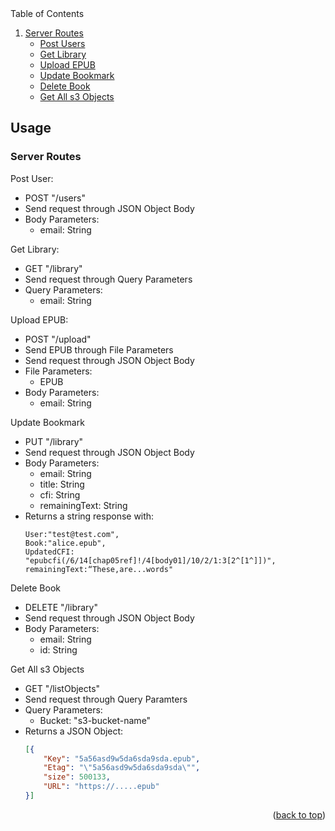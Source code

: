 <!-- TABLE OF CONTENTS -->

  <summary>Table of Contents</summary>
  <ol>
    <li>
      <a href="#Usage">Server Routes</a>
      <ul>
        <li><a href="#post">Post Users</a></li>
      </ul>
       <ul>
        <li><a href="#get">Get Library</a></li>
      </ul>
      <ul>
        <li><a href="#upload">Upload EPUB</a></li>
      </ul>
      <ul>
        <li><a href="#put">Update Bookmark</a></li>
      </ul>
      <ul>
        <li><a href="#remove">Delete Book</a></li>
      </ul>
      <ul>
        <li><a href="#s3">Get All s3 Objects</a></li>
      </ul>   
    </li>
  </ol>



<!-- USAGE EXAMPLES -->
## Usage

### Server Routes

Post User: 
 - POST "/users" 
 - Send request through JSON Object Body
 - Body Parameters: 
    - email: String


Get Library:
  - GET "/library"
  - Send request through Query Parameters
  - Query Parameters:
    - email: String

Upload EPUB:
  - POST "/upload"
  - Send EPUB through File Parameters
  - Send request through JSON Object Body
  - File Parameters:
    - EPUB
  - Body Parameters:
    - email: String

Update Bookmark
  - PUT "/library"
  - Send request through JSON Object Body
  - Body Parameters:
    - email: String
    - title: String
    - cfi: String
    - remainingText: String
  - Returns a string response with:
    ```javacsript
    User:"test@test.com", 
    Book:"alice.epub", 
    UpdatedCFI: "epubcfi(/6/14[chap05ref]!/4[body01]/10/2/1:3[2^[1^]])", 
    remainingText:“These,are...words"
    ```
    
Delete Book
  - DELETE "/library"
  - Send request through JSON Object Body
  - Body Parameters:
    - email: String
    - id: String

Get All s3 Objects
  - GET "/listObjects"
  - Send request through Query Paramters
  - Query Parameters:
    - Bucket: "s3-bucket-name"
  - Returns a JSON Object:
    ```json
    [{
        "Key": "5a56asd9w5da6sda9sda.epub",
        "Etag": "\"5a56asd9w5da6sda9sda\"",
        "size": 500133,
        "URL": "https://.....epub"
    }]
    ```

  


<p align="right">(<a href="#top">back to top</a>)</p>
